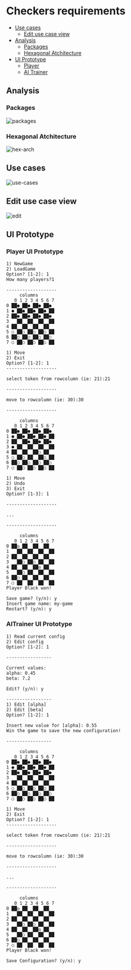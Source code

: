 # Checkers requirements


- [Use cases](#use-cases)
  - [Edit use case view](#edit)
- [Analysis](#analysis)
  - [Packages](#packages)
  - [Hexagonal Atchitecture](#hex-arch)
- [UI Prototype](#player-ui-prototype)
  - [Player](#player-ui-prototype)
  - [AI Trainer](#aitrainer-ui-prototype)


## Analysis
### Packages

![packages](output/ArchitecturePackages.png)
### Hexagonal Atchitecture

![hex-arch](output/ArchHexPackage.png)

## Use cases

![use-cases](output/UseCases.png)

## Edit use case view
![edit](output/StateDiagramFluxEditState.png)

## UI Prototype
### Player UI Prototype


```
1) NewGame
2) LoadGame
Option? [1-2]: 1
How many players?1

-------------------
     columns
   0 1 2 3 4 5 6 7
0 ██● ██● ██● ██●
1 ● ██● ██● ██● ██
2 ██● ██● ██● ██●
3   ██  ██  ██  ██
4 ██  ██  ██  ██
5 ○ ██○ ██○ ██○ ██
6 ██○ ██○ ██○ ██○
7 ○ ██○ ██○ ██○ ██

1) Move
2) Exit
Option? [1-2]: 1
-------------------

select token from rowcolumn (ie: 21):21

-------------------

move to rowcolumn (ie: 30):30

-------------------

     columns
   0 1 2 3 4 5 6 7
0 ██● ██● ██● ██●
1 ● ██● ██● ██● ██
2 ██  ██● ██● ██●
3 ● ██  ██  ██  ██
4 ██  ██  ██○ ██
5 ○ ██○ ██  ██○ ██
6 ██○ ██○ ██○ ██○
7 ○ ██○ ██○ ██○ ██

1) Move
2) Undo
3) Exit
Option? [1-3]: 1

-------------------

...

-------------------

     columns
   0 1 2 3 4 5 6 7
0 ██◎ ██  ██  ██
1   ██  ██  ██  ██
2 ██  ██  ██  ██
3   ██○ ██○ ██  ██
4 ██  ██  ██◎ ██
5   ██○ ██  ██  ██
6 ██○ ██  ██  ██
7 ○ ██  ██  ██  ██
Player Black won!

Save game? (y/n): y
Insert game name: my-game
Restart? (y/n): y
```

### AITrainer UI Prototype

```
1) Read current config
2) Edit config
Option? [1-2]: 1

-----------------

Current values:
alpha: 0.45
beta: 7.2

Edit? (y/n): y

-----------------
1) Edit [alpha]
2) Edit [beta]
Option? [1-2]: 1

Insert new value for [alpha]: 0.55
Win the game to save the new configuration!

-----------------

     columns
   0 1 2 3 4 5 6 7
0 ██● ██● ██● ██●
1 ● ██● ██● ██● ██
2 ██● ██● ██● ██●
3   ██  ██  ██  ██
4 ██  ██  ██  ██
5 ○ ██○ ██○ ██○ ██
6 ██○ ██○ ██○ ██○
7 ○ ██○ ██○ ██○ ██

1) Move
2) Exit
Option? [1-2]: 1
-------------------

select token from rowcolumn (ie: 21):21

-------------------

move to rowcolumn (ie: 30):30

-------------------

...

-------------------

     columns
   0 1 2 3 4 5 6 7
0 ██◎ ██  ██  ██
1   ██  ██  ██  ██
2 ██  ██  ██  ██
3   ██○ ██○ ██  ██
4 ██  ██  ██◎ ██
5   ██○ ██  ██  ██
6 ██○ ██  ██  ██
7 ○ ██  ██  ██  ██
Player Black won!

Save Configuration? (y/n): y
